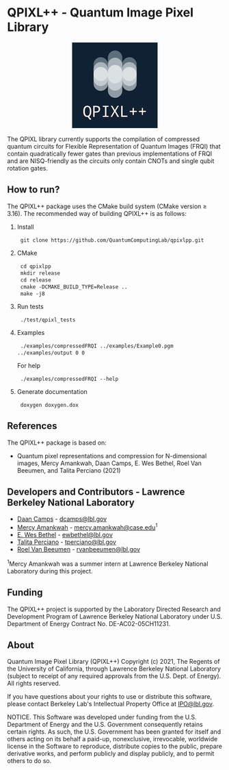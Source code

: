 # QPIXL++ - Quantum Image Pixel Library

<p align="center"><img src="doc/doxygen/images/logo200x200.png?raw=true" /></p>

The QPIXL library currently supports the compilation of compressed quantum circuits for Flexible Representation of Quantum Images (FRQI) that contain quadratically fewer gates than previous implementations of FRQI and are NISQ-friendly as the circuits only contain CNOTs and single qubit rotation gates. 


## How to run?

The QPIXL++ package uses the CMake build system (CMake version ≥ 3.16).
The recommended way of building QPIXL++ is as follows:

1. Install

        git clone https://github.com/QuantumComputingLab/qpixlpp.git

2. CMake

        cd qpixlpp
        mkdir release
        cd release
        cmake -DCMAKE_BUILD_TYPE=Release ..
        make -j8

3. Run tests

        ./test/qpixl_tests

4. Examples

        ./examples/compressedFRQI ../examples/Example0.pgm ../examples/output 0 0

   For help

        ./examples/compressedFRQI --help

5. Generate documentation

        doxygen doxygen.dox

## References
The QPIXL++ package is based on:
- Quantum pixel representations and compression for N-dimensional images,
  Mercy Amankwah, Daan Camps, E. Wes Bethel, Roel Van Beeumen, and Talita Perciano (2021)


## Developers and Contributors - Lawrence Berkeley National Laboratory
- [Daan Camps](http://campsd.github.io/) - dcamps@lbl.gov
- [Mercy Amankwah](https://mathstats.case.edu/student/mercy-amankwah/) - mercy.amankwah@case.edu<sup>1</sup>
- [E. Wes Bethel](https://dav.lbl.gov/~wes/) - ewbethel@lbl.gov
- [Talita Perciano](https://tperciano.wixsite.com/home) - tperciano@lbl.gov
- [Roel Van Beeumen](http://www.roelvanbeeumen.be/) - rvanbeeumen@lbl.gov

<sup>1</sup>Mercy Amankwah was a summer intern at Lawrence Berkeley National Laboratory during this project.

## Funding
The QPIXL++ project is supported by the Laboratory Directed Research and
Development Program of Lawrence Berkeley National Laboratory under U.S.
Department of Energy Contract No. DE-AC02-05CH11231.


## About
Quantum Image Pixel Library (QPIXL++) Copyright (c) 2021, The 
Regents of the University of California, through Lawrence Berkeley 
National Laboratory (subject to receipt of any required approvals 
from the U.S. Dept. of Energy). All rights reserved.

If you have questions about your rights to use or distribute this software,
please contact Berkeley Lab's Intellectual Property Office at
IPO@lbl.gov.

NOTICE.  This Software was developed under funding from the U.S. Department
of Energy and the U.S. Government consequently retains certain rights.  As
such, the U.S. Government has been granted for itself and others acting on
its behalf a paid-up, nonexclusive, irrevocable, worldwide license in the
Software to reproduce, distribute copies to the public, prepare derivative 
works, and perform publicly and display publicly, and to permit others to do so.
       